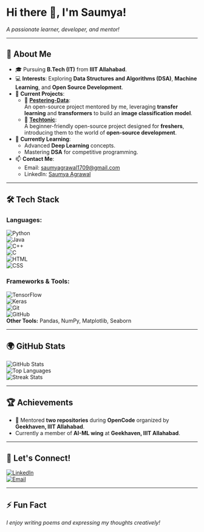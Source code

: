

# **Hi there 👋, I'm Saumya!**  
_A passionate learner, developer, and mentor!_  

---

## 🌟 **About Me**  
- 🎓 Pursuing **B.Tech (IT)** from **IIIT Allahabad**.  
- 💻 **Interests**: Exploring **Data Structures and Algorithms (DSA)**, **Machine Learning**, and **Open Source Development**.  
- 🚀 **Current Projects**:  
  - 🔹 [**Pestering-Data**](https://github.com/opencodeiiita/Pestering-Data):  
    An open-source project mentored by me, leveraging **transfer learning** and **transformers** to build an **image classification model**.  
  - 🔹 [**Techtonic**](https://github.com/opencodeiiita/Techtonic):  
    A beginner-friendly open-source project designed for **freshers**, introducing them to the world of **open-source development**.  
- 🌱 **Currently Learning**:  
  - Advanced **Deep Learning** concepts.  
  - Mastering **DSA** for competitive programming.  
- 📫 **Contact Me**:  
  - Email: [saumyagrawal1709@gmail.com](mailto:saumyagrawal1709@gmail.com)  
  - LinkedIn: [Saumya Agrawal](https://www.linkedin.com/in/saumya-agrawal-370185313/)  

---

## 🛠️ **Tech Stack**  
### **Languages:**  
![Python](https://img.shields.io/badge/Python-3776AB?style=for-the-badge&logo=python&logoColor=white)  
![Java](https://img.shields.io/badge/Java-ED8B00?style=for-the-badge&logo=java&logoColor=white)  
![C++](https://img.shields.io/badge/C++-00599C?style=for-the-badge&logo=cplusplus&logoColor=white)  
![C](https://img.shields.io/badge/C-00599C?style=for-the-badge&logo=c&logoColor=white)  
![HTML](https://img.shields.io/badge/HTML-E34F26?style=for-the-badge&logo=html5&logoColor=white)  
![CSS](https://img.shields.io/badge/CSS-1572B6?style=for-the-badge&logo=css3&logoColor=white)  

### **Frameworks & Tools:**  
![TensorFlow](https://img.shields.io/badge/TensorFlow-FF6F00?style=for-the-badge&logo=tensorflow&logoColor=white)  
![Keras](https://img.shields.io/badge/Keras-D00000?style=for-the-badge&logo=keras&logoColor=white)  
![Git](https://img.shields.io/badge/Git-F05032?style=for-the-badge&logo=git&logoColor=white)  
![GitHub](https://img.shields.io/badge/GitHub-181717?style=for-the-badge&logo=github&logoColor=white)  
**Other Tools:** Pandas, NumPy, Matplotlib, Seaborn  

---

## 🌍 **GitHub Stats**  
![GitHub Stats](https://github-readme-stats.vercel.app/api?username=saumyacoder1709&show_icons=true&theme=radical)  
![Top Languages](https://github-readme-stats.vercel.app/api/top-langs/?username=saumyacoder1709&layout=compact&theme=radical)  
![Streak Stats](https://github-readme-streak-stats.herokuapp.com/?user=saumyacoder1709&theme=radical)  

---

## 🏆 **Achievements**  
- 🏅 Mentored **two repositories** during **OpenCode** organized by **Geekhaven, IIIT Allahabad**.
- Currently a member of **AI-ML wing** at **Geekhaven, IIIT Allahabad**.

---

## 🤝 **Let's Connect!**  
[![LinkedIn](https://img.shields.io/badge/LinkedIn-0A66C2?style=for-the-badge&logo=linkedin&logoColor=white)](https://www.linkedin.com/in/saumya-agrawal-370185313/)  
[![Email](https://img.shields.io/badge/Email-D14836?style=for-the-badge&logo=gmail&logoColor=white)](mailto:saumyagrawal1709@gmail.com)  

---

## ⚡ **Fun Fact**  
_I enjoy writing poems and expressing my thoughts creatively!_  

